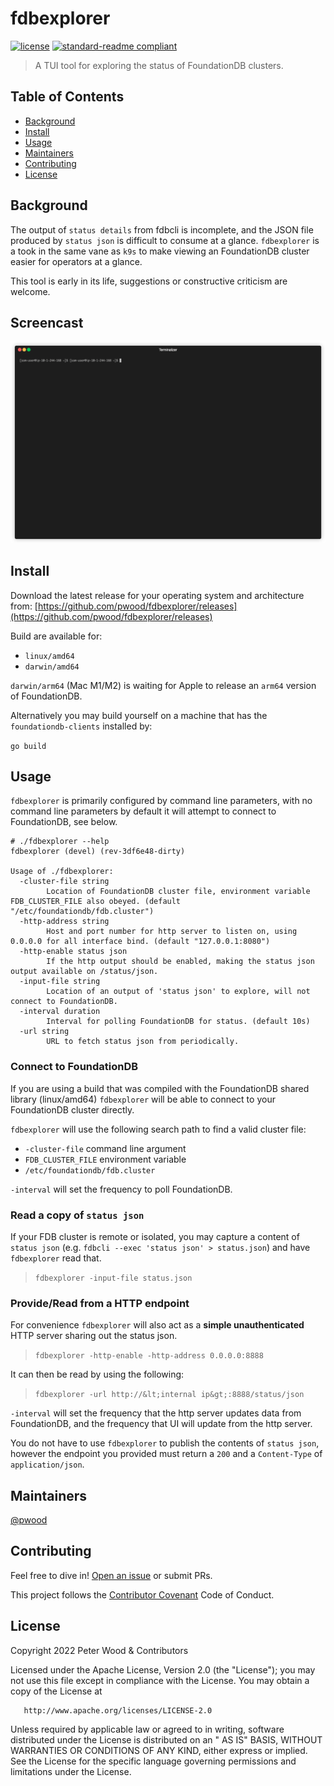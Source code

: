 # fdbexplorer

[![license](https://img.shields.io/github/license/pwood/fdbexplorer.svg)](https://github.com/pwood/fdbexplorer/blob/master/LICENSE)
[![standard-readme compliant](https://img.shields.io/badge/standard--readme-OK-green.svg)](https://github.com/RichardLitt/standard-readme)

> A TUI tool for exploring the status of FoundationDB clusters.

## Table of Contents

- [Background](#background)
- [Install](#install)
- [Usage](#usage)
- [Maintainers](#maintainers)
- [Contributing](#contributing)
- [License](#license)

## Background

The output of `status details` from fdbcli is incomplete, and the JSON file produced by `status json` is difficult
to consume at a glance. `fdbexplorer` is a took in the same vane as `k9s` to make viewing an FoundationDB cluster
easier for operators at a glance.

This tool is early in its life, suggestions or constructive criticism are welcome.

## Screencast

<img src="https://raw.githubusercontent.com/pwood/fdbexplorer/main/demo.gif" width="800px" alt="Demonstration of fdbexplorer" title="Demonstration of fdbexplorer" />

## Install

Download the latest release for your operating system and architecture from: [https://github.com/pwood/fdbexplorer/releases](https://github.com/pwood/fdbexplorer/releases)

Build are available for:

* `linux/amd64`
* `darwin/amd64`

`darwin/arm64` (Mac M1/M2) is waiting for Apple to release an `arm64` version of FoundationDB.

Alternatively you may build yourself on a machine that has the `foundationdb-clients` installed by:

`go build`

## Usage

`fdbexplorer` is primarily configured by command line parameters, with no command line parameters by default it will 
attempt to connect to FoundationDB, see below.

```shell
# ./fdbexplorer --help
fdbexplorer (devel) (rev-3df6e48-dirty)

Usage of ./fdbexplorer:
  -cluster-file string
    	Location of FoundationDB cluster file, environment variable FDB_CLUSTER_FILE also obeyed. (default "/etc/foundationdb/fdb.cluster")
  -http-address string
    	Host and port number for http server to listen on, using 0.0.0.0 for all interface bind. (default "127.0.0.1:8080")
  -http-enable status json
    	If the http output should be enabled, making the status json output available on /status/json.
  -input-file string
    	Location of an output of 'status json' to explore, will not connect to FoundationDB.
  -interval duration
    	Interval for polling FoundationDB for status. (default 10s)
  -url string
    	URL to fetch status json from periodically.
```

### Connect to FoundationDB

If you are using a build that was compiled with the FoundationDB shared library (linux/amd64) `fdbexplorer` will be able
to connect to your FoundationDB cluster directly.

`fdbexplorer` will use the following search path to find a valid cluster file:
 * `-cluster-file` command line argument
 * `FDB_CLUSTER_FILE` environment variable
 * `/etc/foundationdb/fdb.cluster`

`-interval` will set the frequency to poll FoundationDB.

### Read a copy of `status json`

If your FDB cluster is remote or isolated, you may capture a content of `status json` (e.g. `fdbcli --exec 'status json' > status.json`) 
and have `fdbexplorer` read that.

> `fdbexplorer -input-file status.json`

### Provide/Read from a HTTP endpoint

For convenience `fdbexplorer` will also act as a **simple unauthenticated** HTTP server sharing out the status json.

> `fdbexplorer -http-enable -http-address 0.0.0.0:8888`

It can then be read by using the following:

> `fdbexplorer -url http://&lt;internal ip&gt;:8888/status/json`

`-interval` will set the frequency that the http server updates data from FoundationDB, and the frequency that UI will
update from the http server.

You do not have to use `fdbexplorer` to publish the contents of `status json`, however the endpoint you provided must
return a `200` and a `Content-Type` of `application/json`.

## Maintainers

[@pwood](https://github.com/pwood)

## Contributing

Feel free to dive in! [Open an issue](https://github.com/pwood/fdbexplorer/issues/new) or submit PRs.

This project follows the [Contributor Covenant](https://www.contributor-covenant.org/version/1/4/code-of-conduct/) Code
of Conduct.

## License

Copyright 2022 Peter Wood & Contributors

Licensed under the Apache License, Version 2.0 (the "License"); you may not use this file except in compliance with the
License. You may obtain a copy of the License at

       http://www.apache.org/licenses/LICENSE-2.0

Unless required by applicable law or agreed to in writing, software distributed under the License is distributed on an "
AS IS" BASIS, WITHOUT WARRANTIES OR CONDITIONS OF ANY KIND, either express or implied. See the License for the specific
language governing permissions and limitations under the License.